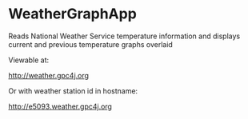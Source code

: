 # WeatherGraphApp
Reads National Weather Service temperature information and displays current and previous temperature graphs overlaid

Viewable at:

   http://weather.gpc4j.org

Or with weather station id in hostname:

   http://e5093.weather.gpc4j.org

